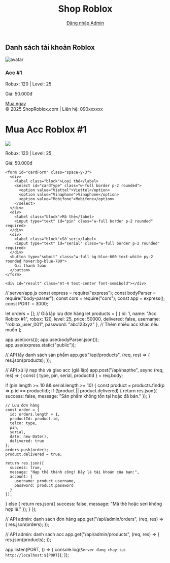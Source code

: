 <!DOCTYPE html>
<html lang="vi">
<head>
  <meta charset="UTF-8">
  <meta name="viewport" content="width=device-width, initial-scale=1.0">
  <title>Shop Roblox</title>
  <script src="https://cdn.tailwindcss.com"></script>
</head>
<body class="bg-gray-100 text-gray-800">
  <header class="bg-black text-white p-4">
    <div class="container mx-auto flex justify-between items-center">
      <h1 class="text-2xl font-bold">Shop Roblox</h1>
      <a href="/admin" class="text-sm hover:underline">Đăng nhập Admin</a>
    </div>
  </header>

  <main class="container mx-auto p-4">
    <h2 class="text-xl font-semibold mb-4">Danh sách tài khoản Roblox</h2>
    <div class="grid grid-cols-1 md:grid-cols-3 gap-6">
      <!-- Tài khoản 1 -->
      <div class="bg-white p-4 rounded shadow">
        <img src="https://tr.rbxcdn.com/64x64-avatar.png" alt="avatar" class="w-16 h-16 rounded-full mx-auto mb-2">
        <h3 class="text-lg font-bold text-center">Acc #1</h3>
        <p class="text-center">Robux: 120 | Level: 25</p>
        <p class="text-center text-green-600 font-semibold">Giá: 50.000đ</p>
        <a href="product.html?id=1" class="block mt-4 bg-blue-600 text-white text-center py-2 rounded hover:bg-blue-700">Mua ngay</a>
      </div>
      <!-- Thêm nhiều acc khác tương tự -->
    </div>
  </main>

  <footer class="bg-black text-white text-center p-4 mt-8">
    &copy; 2025 ShopRoblox.com | Liên hệ: 090xxxxxx
  </footer>
</body>
</html>
<!DOCTYPE html>
<html lang="vi">
<head>
  <meta charset="UTF-8">
  <title>Mua Acc Roblox</title>
  <script src="https://cdn.tailwindcss.com"></script>
</head>
<body class="bg-gray-100 p-4">
  <div class="max-w-xl mx-auto bg-white p-6 rounded shadow">
    <h1 class="text-2xl font-bold mb-4">Mua Acc Roblox #1</h1>
    <img src="https://tr.rbxcdn.com/64x64-avatar.png" class="w-24 h-24 mx-auto rounded mb-2" />
    <p class="text-center">Robux: 120 | Level: 25</p>
    <p class="text-center text-green-600 text-lg font-bold mb-4">Giá: 50.000đ</p>

    <form id="cardForm" class="space-y-3">
      <div>
        <label class="block">Loại thẻ</label>
        <select id="cardType" class="w-full border p-2 rounded">
          <option value="Viettel">Viettel</option>
          <option value="Vinaphone">Vinaphone</option>
          <option value="Mobifone">Mobifone</option>
        </select>
      </div>
      <div>
        <label class="block">Mã thẻ</label>
        <input type="text" id="pin" class="w-full border p-2 rounded" required>
      </div>
      <div>
        <label class="block">Số seri</label>
        <input type="text" id="serial" class="w-full border p-2 rounded" required>
      </div>
      <button type="submit" class="w-full bg-blue-600 text-white py-2 rounded hover:bg-blue-700">
        Gửi thanh toán
      </button>
    </form>

    <div id="result" class="mt-4 text-center font-semibold"></div>
  </div>

  <script>
    document.getElementById("cardForm").addEventListener("submit", async (e) => {
      e.preventDefault();
      const type = document.getElementById("cardType").value;
      const pin = document.getElementById("pin").value;
      const serial = document.getElementById("serial").value;

      document.getElementById("result").innerText = "Đang xử lý...";

      // Gửi dữ liệu tới server (giả lập)
      const res = await fetch("/api/napthe", {
        method: "POST",
        headers: { "Content-Type": "application/json" },
        body: JSON.stringify({ type, pin, serial })
      });

      const data = await res.json();
      document.getElementById("result").innerText = data.message;
    });
  </script>
</body>
</html>
// server/app.js
const express = require("express");
const bodyParser = require("body-parser");
const cors = require("cors");
const app = express();
const PORT = 3000;

let orders = []; // Giả lập lưu đơn hàng
let products = [
  {
    id: 1,
    name: "Acc Roblox #1",
    robux: 120,
    level: 25,
    price: 50000,
    delivered: false,
    username: "roblox_user_001",
    password: "abc123xyz"
  },
  // Thêm nhiều acc khác nếu muốn
];

app.use(cors());
app.use(bodyParser.json());
app.use(express.static("public"));

// API lấy danh sách sản phẩm
app.get("/api/products", (req, res) => {
  res.json(products);
});

// API xử lý nạp thẻ và giao acc (giả lập)
app.post("/api/napthe", async (req, res) => {
  const { type, pin, serial, productId } = req.body;

  if (pin.length >= 10 && serial.length >= 10) {
    const product = products.find(p => p.id == productId);
    if (!product || product.delivered) {
      return res.json({ success: false, message: "Sản phẩm không tồn tại hoặc đã bán." });
    }

    // Lưu đơn hàng
    const order = {
      id: orders.length + 1,
      productId: product.id,
      telco: type,
      pin,
      serial,
      date: new Date(),
      delivered: true
    };
    orders.push(order);
    product.delivered = true;

    return res.json({
      success: true,
      message: "Nạp thẻ thành công! Đây là tài khoản của bạn:",
      account: {
        username: product.username,
        password: product.password
      }
    });
  } else {
    return res.json({ success: false, message: "Mã thẻ hoặc seri không hợp lệ." });
  }
});

// API admin: danh sách đơn hàng
app.get("/api/admin/orders", (req, res) => {
  res.json(orders);
});

// API admin: danh sách acc
app.get("/api/admin/products", (req, res) => {
  res.json(products);
});

app.listen(PORT, () => {
  console.log(`Server đang chạy tại http://localhost:${PORT}`);
});

